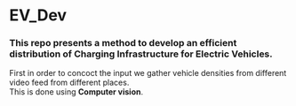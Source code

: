 # EV_Dev
<h3>This repo presents a method to develop an efficient distribution of Charging Infrastructure for Electric Vehicles.</h3>

First in order to concoct the input we gather vehicle densities from different video feed from different places. <br>
This is done using <b>Computer vision</b>.
